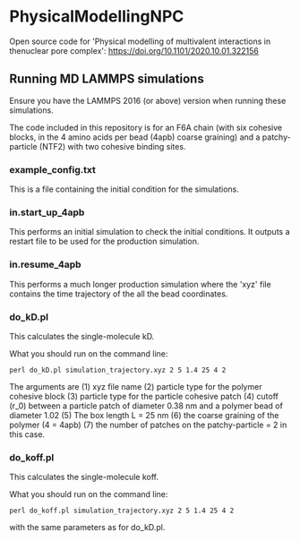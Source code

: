 # PhysicalModellingNPC
Open source code for 'Physical modelling of multivalent interactions in thenuclear pore complex':  https://doi.org/10.1101/2020.10.01.322156

## Running MD LAMMPS simulations

Ensure you have the LAMMPS 2016 (or above) version when running these simulations.

The code included in this repository is for an F6A chain (with six cohesive blocks, in the 4 amino acids per bead (4apb) coarse graining) and a patchy-particle (NTF2) with two cohesive binding sites. 

### example_config.txt

This is a file containing the initial condition for the simulations.

### in.start_up_4apb

This performs an initial simulation to check the initial conditions. It outputs a restart file to be used for the production simulation.

### in.resume_4apb

This performs a much longer production simulation where the 'xyz' file contains the time trajectory of the all the bead coordinates.

### do_kD.pl

This calculates the single-molecule kD.

What you should run on the command line:

```
perl do_kD.pl simulation_trajectory.xyz 2 5 1.4 25 4 2
```

The arguments are (1) xyz file name (2) particle type for the polymer cohesive block (3) particle type for the particle cohesive patch (4) cutoff (r_0) between a particle patch of diameter 0.38 nm and a polymer bead of diameter 1.02 (5) The box length L = 25 nm (6) the coarse graining of the polymer (4 = 4apb) (7) the number of patches on the patchy-particle = 2 in this case.

### do_koff.pl

This calculates the single-molecule koff.


What you should run on the command line:

```
perl do_koff.pl simulation_trajectory.xyz 2 5 1.4 25 4 2
```
with the same parameters as for do_kD.pl.

